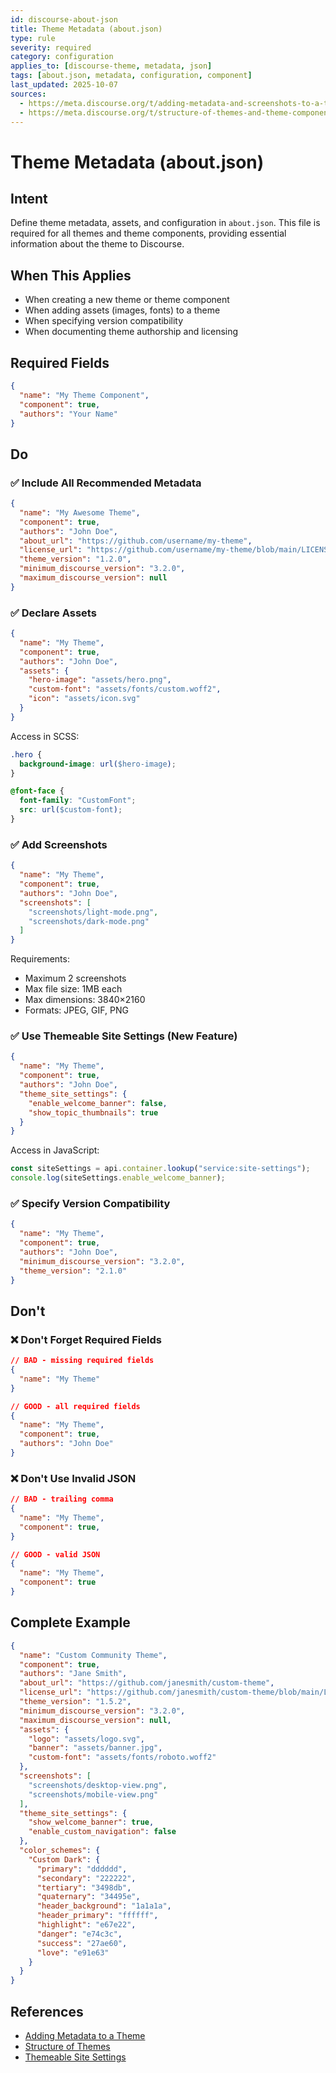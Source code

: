 ```yaml
---
id: discourse-about-json
title: Theme Metadata (about.json)
type: rule
severity: required
category: configuration
applies_to: [discourse-theme, metadata, json]
tags: [about.json, metadata, configuration, component]
last_updated: 2025-10-07
sources:
  - https://meta.discourse.org/t/adding-metadata-and-screenshots-to-a-theme/119205
  - https://meta.discourse.org/t/structure-of-themes-and-theme-components/60848
---
```


# Theme Metadata (about.json)

## Intent

Define theme metadata, assets, and configuration in `about.json`. This file is required for all themes and theme components, providing essential information about the theme to Discourse.

## When This Applies

- When creating a new theme or theme component
- When adding assets (images, fonts) to a theme
- When specifying version compatibility
- When documenting theme authorship and licensing

## Required Fields

```json
{
  "name": "My Theme Component",
  "component": true,
  "authors": "Your Name"
}
```

## Do

### ✅ Include All Recommended Metadata

```json
{
  "name": "My Awesome Theme",
  "component": true,
  "authors": "John Doe",
  "about_url": "https://github.com/username/my-theme",
  "license_url": "https://github.com/username/my-theme/blob/main/LICENSE",
  "theme_version": "1.2.0",
  "minimum_discourse_version": "3.2.0",
  "maximum_discourse_version": null
}
```

### ✅ Declare Assets

```json
{
  "name": "My Theme",
  "component": true,
  "authors": "John Doe",
  "assets": {
    "hero-image": "assets/hero.png",
    "custom-font": "assets/fonts/custom.woff2",
    "icon": "assets/icon.svg"
  }
}
```

Access in SCSS:
```scss
.hero {
  background-image: url($hero-image);
}

@font-face {
  font-family: "CustomFont";
  src: url($custom-font);
}
```

### ✅ Add Screenshots

```json
{
  "name": "My Theme",
  "component": true,
  "authors": "John Doe",
  "screenshots": [
    "screenshots/light-mode.png",
    "screenshots/dark-mode.png"
  ]
}
```

Requirements:
- Maximum 2 screenshots
- Max file size: 1MB each
- Max dimensions: 3840×2160
- Formats: JPEG, GIF, PNG

### ✅ Use Themeable Site Settings (New Feature)

```json
{
  "name": "My Theme",
  "component": true,
  "authors": "John Doe",
  "theme_site_settings": {
    "enable_welcome_banner": false,
    "show_topic_thumbnails": true
  }
}
```

Access in JavaScript:
```javascript
const siteSettings = api.container.lookup("service:site-settings");
console.log(siteSettings.enable_welcome_banner);
```

### ✅ Specify Version Compatibility

```json
{
  "name": "My Theme",
  "component": true,
  "authors": "John Doe",
  "minimum_discourse_version": "3.2.0",
  "theme_version": "2.1.0"
}
```

## Don't

### ❌ Don't Forget Required Fields

```json
// BAD - missing required fields
{
  "name": "My Theme"
}
```

```json
// GOOD - all required fields
{
  "name": "My Theme",
  "component": true,
  "authors": "John Doe"
}
```

### ❌ Don't Use Invalid JSON

```json
// BAD - trailing comma
{
  "name": "My Theme",
  "component": true,
}
```

```json
// GOOD - valid JSON
{
  "name": "My Theme",
  "component": true
}
```

## Complete Example

```json
{
  "name": "Custom Community Theme",
  "component": true,
  "authors": "Jane Smith",
  "about_url": "https://github.com/janesmith/custom-theme",
  "license_url": "https://github.com/janesmith/custom-theme/blob/main/LICENSE",
  "theme_version": "1.5.2",
  "minimum_discourse_version": "3.2.0",
  "maximum_discourse_version": null,
  "assets": {
    "logo": "assets/logo.svg",
    "banner": "assets/banner.jpg",
    "custom-font": "assets/fonts/roboto.woff2"
  },
  "screenshots": [
    "screenshots/desktop-view.png",
    "screenshots/mobile-view.png"
  ],
  "theme_site_settings": {
    "show_welcome_banner": true,
    "enable_custom_navigation": false
  },
  "color_schemes": {
    "Custom Dark": {
      "primary": "dddddd",
      "secondary": "222222",
      "tertiary": "3498db",
      "quaternary": "34495e",
      "header_background": "1a1a1a",
      "header_primary": "ffffff",
      "highlight": "e67e22",
      "danger": "e74c3c",
      "success": "27ae60",
      "love": "e91e63"
    }
  }
}
```

## References

- [Adding Metadata to a Theme](https://meta.discourse.org/t/119205)
- [Structure of Themes](https://meta.discourse.org/t/60848)
- [Themeable Site Settings](https://meta.discourse.org/t/374376)


